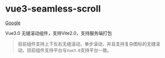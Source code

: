# vue3-seamless-scroll

[Google](https://www.google.com)

Vue3.0 无缝滚动组件，支持Vite2.0，支持服务端打包

> 目前组件支持上下左右无缝滚动，单步滚动，并且支持复杂图标的无缝滚动，目前组件支持平台与`Vue3.0`支持平台一致。

